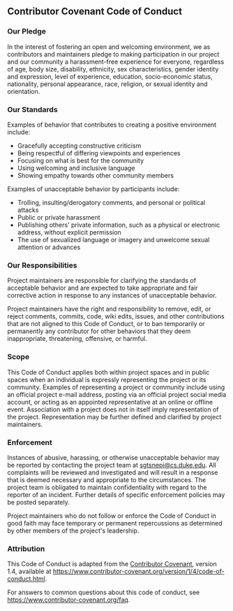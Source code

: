 ## Contributor Covenant Code of Conduct


### Our Pledge

In the interest of fostering an open and welcoming environment, we as
contributors and maintainers pledge to making participation in our project
and our community a harassment-free experience for everyone, regardless of
age, body size, disability, ethnicity, sex characteristics, gender identity
and expression, level of experience, education, socio-economic status,
nationality, personal appearance, race, religion, or sexual identity and
orientation.


### Our Standards

Examples of behavior that contributes to creating a positive environment
include:

- Gracefully accepting constructive criticism
- Being respectful of differing viewpoints and experiences
- Focusing on what is best for the community
- Using welcoming and inclusive language
- Showing empathy towards other community members

Examples of unacceptable behavior by participants include:

- Trolling, insulting/derogatory comments, and personal or political
  attacks
- Public or private harassment
- Publishing others' private information, such as a physical or electronic
  address, without explicit permission
- The use of sexualized language or imagery and unwelcome sexual attention
  or advances


### Our Responsibilities

Project maintainers are responsible for clarifying the standards of
acceptable behavior and are expected to take appropriate and fair
corrective action in response to any instances of unacceptable behavior.

Project maintainers have the right and responsibility to remove, edit, or
reject comments, commits, code, wiki edits, issues, and other contributions
that are not aligned to this Code of Conduct, or to ban temporarily or
permanently any contributor for other behaviors that they deem
inappropriate, threatening, offensive, or harmful.


### Scope

This Code of Conduct applies both within project spaces and in public
spaces when an individual is expressly representing the project or its
community.  Examples of representing a project or community include using
an official project e-mail address, posting via an official project social
media account, or acting as an appointed representative at an online or
offline event.  Association with a project does not in itself imply
representation of the project.  Representation may be further defined and
clarified by project maintainers.


### Enforcement

Instances of abusive, harassing, or otherwise unacceptable behavior may be
reported by contacting the project team at <sgtsnepi@cs.duke.edu>.  All
complaints will be reviewed and investigated and will result in a response
that is deemed necessary and appropriate to the circumstances.  The project
team is obligated to maintain confidentiality with regard to the reporter
of an incident.  Further details of specific enforcement policies may be
posted separately.

Project maintainers who do not follow or enforce the Code of Conduct in
good faith may face temporary or permanent repercussions as determined by
other members of the project's leadership.


### Attribution

This Code of Conduct is adapted from the [Contributor Covenant][homepage],
version 1.4, available at
<https://www.contributor-covenant.org/version/1/4/code-of-conduct.html>.

[homepage]: https://www.contributor-covenant.org

For answers to common questions about this code of conduct, see
<https://www.contributor-covenant.org/faq>.
